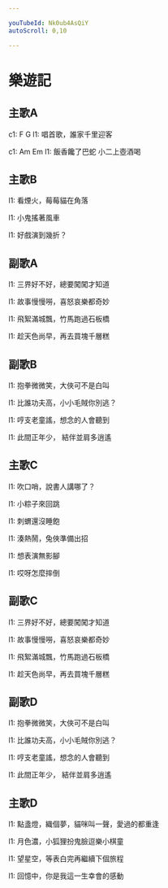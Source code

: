 ```yaml
---

youTubeId: Nk0ub4AsQiY
autoScroll: 0,10

---
```


# 樂遊記

## 主歌A

c1:     F    G
l1: 唱首歌，誰家千里迎客

c1:   Am     Em
l1: 飯香饞了巴蛇 小二上壺酒喝

## 主歌B

l1: 看煙火，莓莓貓在角落

l1: 小鬼搖著風車

l1: 好戲演到幾折？

## 副歌A

l1: 三界好不好，總要闖闖才知道

l1: 故事慢慢嘮，喜怒哀樂都奇妙

l1: 飛絮滿城飄，竹馬跑過石板橋

l1: 趁天色尚早，再去買塊千層糕

## 副歌B

l1: 抱拳微微笑，大俠可不是白叫

l1: 比誰功夫高，小小毛賊你別逃？

l1: 哼支老童謠，想念的人會聽到

l1: 此間正年少， 結伴並肩多逍遙

## 主歌C

l1: 吹口哨，說書人講哪了？

l1: 小粽子來回跳

l1: 刺蝟還沒睡飽

l1: 湊熱鬧，兔俠準備出招

l1: 想表演無影腳

l1: 哎呀怎麼摔倒

## 副歌C

l1: 三界好不好，總要闖闖才知道

l1: 故事慢慢嘮，喜怒哀樂都奇妙

l1: 飛絮滿城飄，竹馬跑過石板橋

l1: 趁天色尚早，再去買塊千層糕

## 副歌D

l1: 抱拳微微笑，大俠可不是白叫

l1: 比誰功夫高，小小毛賊你別逃？

l1: 哼支老童謠，想念的人會聽到

l1: 此間正年少， 結伴並肩多逍遙

## 主歌D

l1: 點盞燈，織個夢，貓咪叫一聲，愛過的都重逢

l1: 月色濃，小狐狸扮鬼臉逗樂小棋童

l1: 望星空，等表白完再繼續下個旅程

l1: 回憶中，你是我這一生幸會的感動








